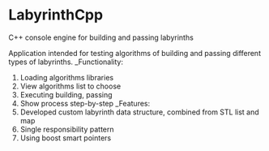 # LabyrinthCpp
C++ console engine for building and passing labyrinths

Application intended for testing algorithms of building and passing different types of labyrinths.
_Functionality:
1. Loading algorithms libraries
2. View algorithms list to choose
3. Executing building, passing
4. Show process step-by-step
_Features:
1. Developed custom labyrinth data structure, combined from STL list and map
2. Single responsibility pattern
3. Using boost smart pointers
